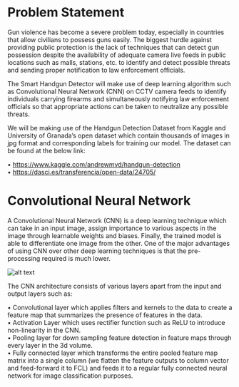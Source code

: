 # Problem Statement

Gun violence has become a severe problem today, especially in countries that allow civilians to possess guns easily. The biggest hurdle against providing public protection is the lack of techniques that can detect gun possession despite the availability of adequate camera live feeds in public locations such as malls, stations, etc. to identify and detect possible threats and sending proper notification to law enforcement officials.

The Smart Handgun Detector will make use of deep learning algorithm such as Convolutional Neural Network (CNN) on CCTV camera feeds to identify individuals carrying firearms and simultaneously notifying law enforcement officials so that appropriate actions can be taken to neutralize any possible threats.

We will be making use of the Handgun Detection Dataset from Kaggle and University of Granada’s open dataset which contain thousands of images in jpg format and corresponding labels for training our model. The dataset can be found at the below link:  
  
• https://www.kaggle.com/andrewmvd/handgun-detection <br />
• https://dasci.es/transferencia/open-data/24705/ <br />

# Convolutional Neural Network

A Convolutional Neural Network (CNN) is a deep learning technique which can take in an input image, assign importance to various aspects in the image through learnable weights and biases. Finally, the trained model is able to differentiate one image from the other. One of the major advantages of using CNN over other deep learning techniques is that the pre-processing required is much lower.

![alt text](https://miro.medium.com/max/1200/1*vkQ0hXDaQv57sALXAJquxA.jpeg)

The CNN architecture consists of various layers apart from the input and output layers such as: <br />

• Convolutional layer which applies filters and kernels to the data to create a feature map that summarizes the presence of features in the data. <br />
• Activation Layer which uses rectifier function such as ReLU to introduce non-linearity in the CNN. <br />
• Pooling layer for down sampling feature detection in feature maps through every layer in the 3d volume. <br />
• Fully connected layer which transforms the entire pooled feature map matrix into a single column (we flatten the feature outputs to column vector and feed-forward it to FCL) and feeds it to a regular fully connected neural network for image classification purposes. <br />
